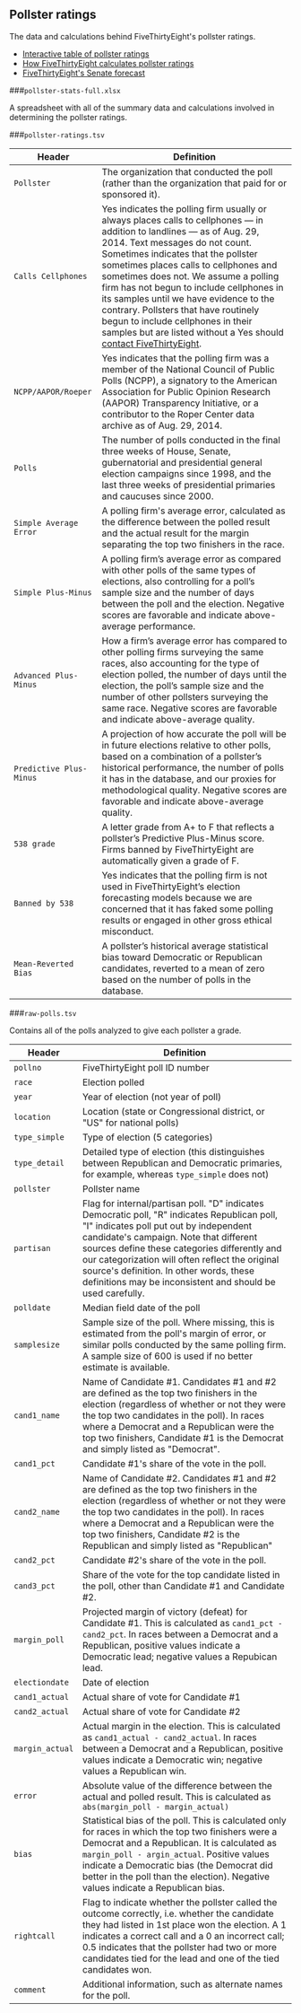## Pollster ratings

The data and calculations behind FiveThirtyEight's pollster ratings.

* [Interactive table of pollster ratings](http://fivethirtyeight.com/interactives/pollster-ratings)
* [How FiveThirtyEight calculates pollster ratings](http://fivethirtyeight.com/features/how-fivethirtyeight-calculates-pollster-ratings)
* [FiveThirtyEight's Senate forecast](http://fivethirtyeight.com/interactives/senate-forecast)

###`pollster-stats-full.xlsx`

A spreadsheet with all of the summary data and calculations involved in determining the pollster ratings.

###`pollster-ratings.tsv`

Header | Definition
---|---------
`Pollster` | The organization that conducted the poll (rather than the organization that paid for or sponsored it).
`Calls Cellphones` | Yes indicates the polling firm usually or always places calls to cellphones — in addition to landlines — as of Aug. 29, 2014. Text messages do not count. Sometimes indicates that the pollster sometimes places calls to cellphones and sometimes does not. We assume a polling firm has not begun to include cellphones in its samples until we have evidence to the contrary. Pollsters that have routinely begun to include cellphones in their samples but are listed without a Yes should [contact FiveThirtyEight](mailto:contact@fivethirtyeight.com).
`NCPP/AAPOR/Roeper` | Yes indicates that the polling firm was a member of the National Council of Public Polls (NCPP), a signatory to the American Association for Public Opinion Research (AAPOR) Transparency Initiative, or a contributor to the Roper Center data archive as of Aug. 29, 2014.
`Polls` | The number of polls conducted in the final three weeks of House, Senate, gubernatorial and presidential general election campaigns since 1998, and the last three weeks of presidential primaries and caucuses since 2000.
`Simple Average Error` | A polling firm's average error, calculated as the difference between the polled result and the actual result for the margin separating the top two finishers in the race.
`Simple Plus-Minus` | A polling firm’s average error as compared with other polls of the same types of elections, also controlling for a poll’s sample size and the number of days between the poll and the election. Negative scores are favorable and indicate above-average performance.
`Advanced Plus-Minus` | How a firm’s average error has compared to other polling firms surveying the same races, also accounting for the type of election polled, the number of days until the election, the poll’s sample size and the number of other pollsters surveying the same race. Negative scores are favorable and indicate above-average quality.
`Predictive Plus-Minus` | A projection of how accurate the poll will be in future elections relative to other polls, based on a combination of a pollster’s historical performance, the number of polls it has in the database, and our proxies for methodological quality. Negative scores are favorable and indicate above-average quality.
`538 grade` |  A letter grade from A+ to F that reflects a pollster’s Predictive Plus-Minus score. Firms banned by FiveThirtyEight are automatically given a grade of F.
`Banned by 538` | Yes indicates that the polling firm is not used in FiveThirtyEight’s election forecasting models because we are concerned that it has faked some polling results or engaged in other gross ethical misconduct.
`Mean-Reverted Bias` | A pollster’s historical average statistical bias toward Democratic or Republican candidates, reverted to a mean of zero based on the number of polls in the database.

###`raw-polls.tsv`

Contains all of the polls analyzed to give each pollster a grade.

Header | Definition
---|---------
`pollno` | FiveThirtyEight poll ID number
`race` | Election polled
`year` | Year of election (not year of poll)
`location` | Location (state or Congressional district, or "US" for national polls)
`type_simple` | Type of election (5 categories)
`type_detail` | Detailed type of election (this distinguishes between Republican and Democratic primaries, for example, whereas `type_simple` does not)
`pollster` | Pollster name
`partisan` | Flag for internal/partisan poll. "D" indicates Democratic poll, "R" indicates Republican poll, "I" indicates poll put out by independent candidate's campaign. Note that different sources define these categories differently and our categorization will often reflect the original source's definition. In other words, these definitions may be inconsistent and should be used carefully.
`polldate` | Median field date of the poll
`samplesize` | Sample size of the poll. Where missing, this is estimated from the poll's margin of error, or similar polls conducted by the same polling firm. A sample size of 600 is used if no better estimate is available.
`cand1_name` | Name of Candidate #1. Candidates #1 and #2 are defined as the top two finishers in the election (regardless of whether or not they were the top two candidates in the poll). In races where a Democrat and a Republican were the top two finishers, Candidate #1 is the Democrat and simply listed as "Democrat".
`cand1_pct` | Candidate #1's share of the vote in the poll.
`cand2_name` | Name of Candidate #2. Candidates #1 and #2 are defined as the top two finishers in the election (regardless of whether or not they were the top two candidates in the poll). In races where a Democrat and a Republican were the top two finishers, Candidate #2 is the Republican and simply listed as "Republican"
`cand2_pct` | Candidate #2's share of the vote in the poll.
`cand3_pct` | Share of the vote for the top candidate listed in the poll, other than Candidate #1 and Candidate #2.
`margin_poll` | Projected margin of victory (defeat) for Candidate #1. This is calculated as `cand1_pct - cand2_pct`. In races between a Democrat and a Republican, positive values indicate a Democratic lead; negative values a Repubican lead.
`electiondate` | Date of election
`cand1_actual` | Actual share of vote for Candidate #1
`cand2_actual` | Actual share of vote for Candidate #2
`margin_actual` | Actual margin in the election. This is calculated as `cand1_actual - cand2_actual`. In races between a Democrat and a Republican, positive values indicate a Democratic win; negative values a Republican win.
`error` | Absolute value of the difference between the actual and polled result. This is calculated as `abs(margin_poll - margin_actual)`
`bias` | Statistical bias of the poll. This is calculated only for races in which the top two finishers were a Democrat and a Republican. It is calculated as `margin_poll - argin_actual`. Positive values indicate a Democratic bias (the Democrat did better in the poll than the election). Negative values indicate a Republican bias.
`rightcall` | Flag to indicate whether the pollster called the outcome correctly, i.e. whether the candidate they had listed in 1st place won the election. A 1 indicates a correct call and a 0 an incorrect call; 0.5 indicates that the pollster had two or more candidates tied for the lead and one of the tied candidates won.
`comment` | Additional information, such as alternate names for the poll.